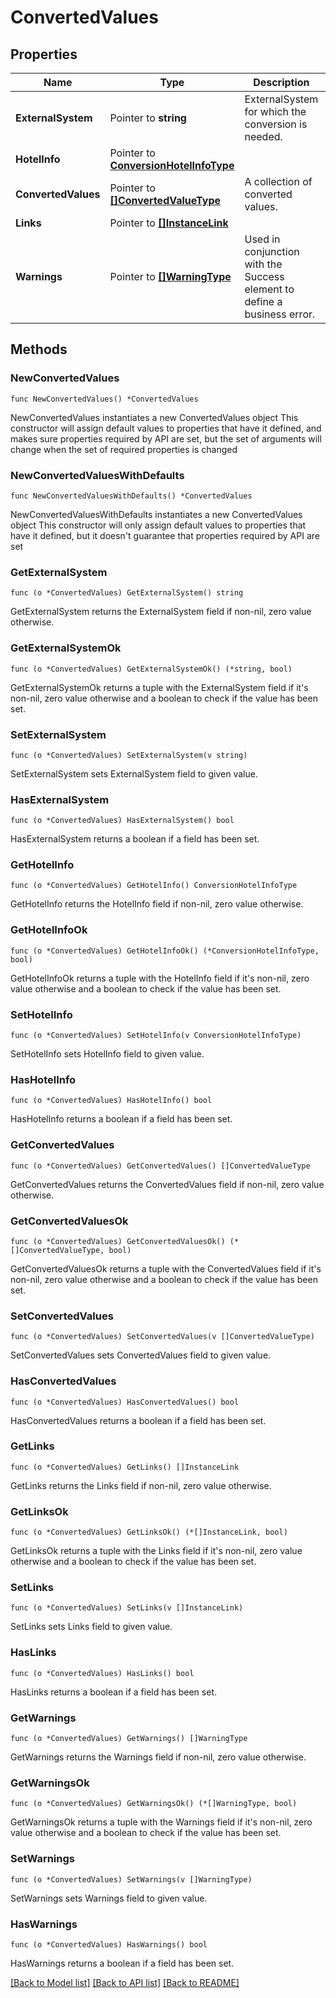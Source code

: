# ConvertedValues

## Properties

Name | Type | Description | Notes
------------ | ------------- | ------------- | -------------
**ExternalSystem** | Pointer to **string** | ExternalSystem for which the conversion is needed. | [optional] 
**HotelInfo** | Pointer to [**ConversionHotelInfoType**](ConversionHotelInfoType.md) |  | [optional] 
**ConvertedValues** | Pointer to [**[]ConvertedValueType**](ConvertedValueType.md) | A collection of converted values. | [optional] 
**Links** | Pointer to [**[]InstanceLink**](InstanceLink.md) |  | [optional] 
**Warnings** | Pointer to [**[]WarningType**](WarningType.md) | Used in conjunction with the Success element to define a business error. | [optional] 

## Methods

### NewConvertedValues

`func NewConvertedValues() *ConvertedValues`

NewConvertedValues instantiates a new ConvertedValues object
This constructor will assign default values to properties that have it defined,
and makes sure properties required by API are set, but the set of arguments
will change when the set of required properties is changed

### NewConvertedValuesWithDefaults

`func NewConvertedValuesWithDefaults() *ConvertedValues`

NewConvertedValuesWithDefaults instantiates a new ConvertedValues object
This constructor will only assign default values to properties that have it defined,
but it doesn't guarantee that properties required by API are set

### GetExternalSystem

`func (o *ConvertedValues) GetExternalSystem() string`

GetExternalSystem returns the ExternalSystem field if non-nil, zero value otherwise.

### GetExternalSystemOk

`func (o *ConvertedValues) GetExternalSystemOk() (*string, bool)`

GetExternalSystemOk returns a tuple with the ExternalSystem field if it's non-nil, zero value otherwise
and a boolean to check if the value has been set.

### SetExternalSystem

`func (o *ConvertedValues) SetExternalSystem(v string)`

SetExternalSystem sets ExternalSystem field to given value.

### HasExternalSystem

`func (o *ConvertedValues) HasExternalSystem() bool`

HasExternalSystem returns a boolean if a field has been set.

### GetHotelInfo

`func (o *ConvertedValues) GetHotelInfo() ConversionHotelInfoType`

GetHotelInfo returns the HotelInfo field if non-nil, zero value otherwise.

### GetHotelInfoOk

`func (o *ConvertedValues) GetHotelInfoOk() (*ConversionHotelInfoType, bool)`

GetHotelInfoOk returns a tuple with the HotelInfo field if it's non-nil, zero value otherwise
and a boolean to check if the value has been set.

### SetHotelInfo

`func (o *ConvertedValues) SetHotelInfo(v ConversionHotelInfoType)`

SetHotelInfo sets HotelInfo field to given value.

### HasHotelInfo

`func (o *ConvertedValues) HasHotelInfo() bool`

HasHotelInfo returns a boolean if a field has been set.

### GetConvertedValues

`func (o *ConvertedValues) GetConvertedValues() []ConvertedValueType`

GetConvertedValues returns the ConvertedValues field if non-nil, zero value otherwise.

### GetConvertedValuesOk

`func (o *ConvertedValues) GetConvertedValuesOk() (*[]ConvertedValueType, bool)`

GetConvertedValuesOk returns a tuple with the ConvertedValues field if it's non-nil, zero value otherwise
and a boolean to check if the value has been set.

### SetConvertedValues

`func (o *ConvertedValues) SetConvertedValues(v []ConvertedValueType)`

SetConvertedValues sets ConvertedValues field to given value.

### HasConvertedValues

`func (o *ConvertedValues) HasConvertedValues() bool`

HasConvertedValues returns a boolean if a field has been set.

### GetLinks

`func (o *ConvertedValues) GetLinks() []InstanceLink`

GetLinks returns the Links field if non-nil, zero value otherwise.

### GetLinksOk

`func (o *ConvertedValues) GetLinksOk() (*[]InstanceLink, bool)`

GetLinksOk returns a tuple with the Links field if it's non-nil, zero value otherwise
and a boolean to check if the value has been set.

### SetLinks

`func (o *ConvertedValues) SetLinks(v []InstanceLink)`

SetLinks sets Links field to given value.

### HasLinks

`func (o *ConvertedValues) HasLinks() bool`

HasLinks returns a boolean if a field has been set.

### GetWarnings

`func (o *ConvertedValues) GetWarnings() []WarningType`

GetWarnings returns the Warnings field if non-nil, zero value otherwise.

### GetWarningsOk

`func (o *ConvertedValues) GetWarningsOk() (*[]WarningType, bool)`

GetWarningsOk returns a tuple with the Warnings field if it's non-nil, zero value otherwise
and a boolean to check if the value has been set.

### SetWarnings

`func (o *ConvertedValues) SetWarnings(v []WarningType)`

SetWarnings sets Warnings field to given value.

### HasWarnings

`func (o *ConvertedValues) HasWarnings() bool`

HasWarnings returns a boolean if a field has been set.


[[Back to Model list]](../README.md#documentation-for-models) [[Back to API list]](../README.md#documentation-for-api-endpoints) [[Back to README]](../README.md)


